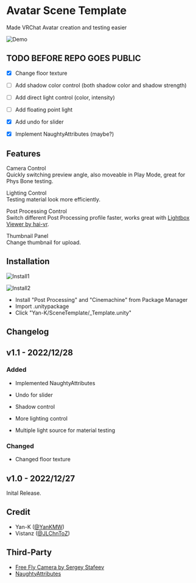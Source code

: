 # Avatar Scene Template

Made VRChat Avatar creation and testing easier

![Demo](https://i.imgur.com/mocsdzG.gif)

## TODO BEFORE REPO GOES PUBLIC

- [x] Change floor texture

- [ ] Add shadow color control (both shadow color and shadow strength)

- [ ] Add direct light control (color, intensity)

- [ ] Add floating point light

- [x] Add undo for slider

- [x] Implement NaughtyAttributes (maybe?)

## Features

Camera Control <br>
Quickly switching preview angle, also moveable in Play Mode, great for Phys Bone testing.

Lighting Control <br>
Testing material look more efficiently.

Post Processing Control <br>
Switch different Post Processing profile faster, works great with [Lightbox Viewer by hai-vr](https://github.com/hai-vr/lightbox-viewer).

Thumbnail Panel <br>
Change thumbnail for upload.

## Installation

![Install1](https://i.imgur.com/yhY1HSr.png)

![Install2](https://i.imgur.com/RqQdvaa.png)

- Install "Post Processing" and "Cinemachine" from Package Manager
- Import .unitypackage
- Click "Yan-K/SceneTemplate/_Template.unity"

## Changelog

## v1.1 - 2022/12/28

### Added

- Implemented NaughtyAttributes

- Undo for slider

- Shadow control

- More lighting control

- Multiple light source for material testing

### Changed

- Changed floor texture

## v1.0 - 2022/12/27

Inital Release.

## Credit

- Yan-K ([@YanKMW](https://github.com/Yan-K))
- Vistanz ([@JLChnToZ](https://github.com/JLChnToZ))

## Third-Party

- [Free Fly Camera by Sergey Stafeev](https://assetstore.unity.com/packages/tools/camera/free-fly-camera-140739)
- [NaughtyAttributes](https://github.com/dbrizov/NaughtyAttributes)
